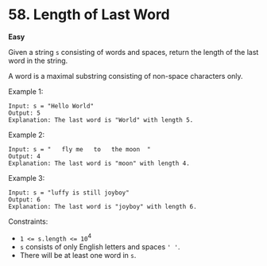 # 58. Length of Last Word

**Easy**

Given a string `s` consisting of words and spaces, return the length of the last word in the string.

A word is a maximal substring consisting of non-space characters only.

Example 1:

    Input: s = "Hello World"
    Output: 5
    Explanation: The last word is "World" with length 5.

Example 2:

    Input: s = "   fly me   to   the moon  "
    Output: 4
    Explanation: The last word is "moon" with length 4.

Example 3:

    Input: s = "luffy is still joyboy"
    Output: 6
    Explanation: The last word is "joyboy" with length 6.
 
Constraints:

- `1 <= s.length <= 10`<sup>4</sup>
- `s` consists of only English letters and spaces `' '`.
- There will be at least one word in `s`.